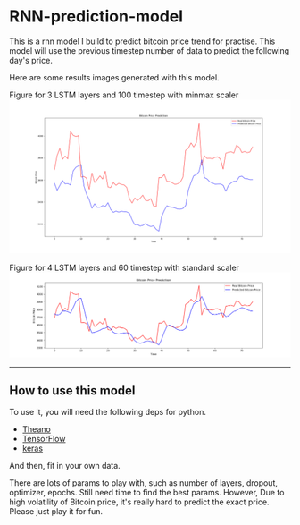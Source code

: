 # RNN-prediction-model

This is a rnn model I build to predict bitcoin price trend for practise. This model will use the previous timestep number of data to predict the following day's price. 

Here are some results images generated with this model. 

Figure for 3 LSTM layers and 100 timestep with minmax scaler 
![](https://raw.githubusercontent.com/shusunny/python-project/master/RNN-predict-model/Figure_with_3layer_100step.png)


Figure for 4 LSTM layers and 60 timestep with standard scaler
![](https://raw.githubusercontent.com/shusunny/python-project/master/RNN-predict-model/Figure_4layer_60step_stdscaler.png)

---

## How to use this model
To use it, you will need the following deps for python.

- [Theano](http://deeplearning.net/software/theano/install.html#install)
- [TensorFlow](https://www.tensorflow.org/install/)
- [keras](https://keras.io/#installation)

And then, fit in your own data. 

There are lots of params to play with, such as number of layers, dropout, optimizer, epochs. Still need time to find the best params. However, Due to high volatility of Bitcoin price, it's really hard to predict the exact price. Please just play it for fun.
